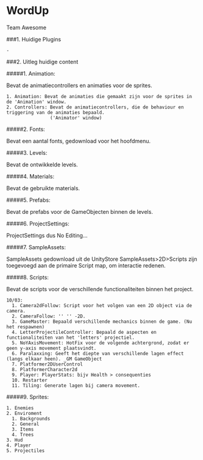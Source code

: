 # WordUp
Team Awesome

###1. Huidige Plugins
```
-
```

###2. Uitleg huidige content

#####1. Animation: 

  Bevat de animatiecontrollers en animaties voor de sprites.

    1. Animation: Bevat de animaties die gemaakt zijn voor de sprites in de 'Animation' window.
    2. Controllers: Bevat de animatiecontrollers, die de behaviour en triggering van de animaties bepaald. 
                    ('Animator' window)

#####2. Fonts: 

  Bevat een aantal fonts, gedownload voor het hoofdmenu.

#####3. Levels: 

  Bevat de ontwikkelde levels.
  
#####4. Materials: 

  Bevat de gebruikte materials.
 
#####5. Prefabs: 

  Bevat de prefabs voor de GameObjecten binnen de levels.
  
#####6. ProjectSettings: 

  ProjectSettings dus No Editing...

#####7. SampleAssets:
  
  SampleAssets gedownload uit de UnityStore
  SampleAssets>2D>Scripts zijn toegevoegd aan de primaire Script map, om interactie redenen.

#####8. Scripts: 

  Bevat de scripts voor de verschillende functionaliteiten binnen het project.
  
  ```
  10/03:
    1. Camera2dFollow: Script voor het volgen van een 2D object via de camera.
    2. CameraFollow: '' '' -2D.
    3. GameMaster: Bepaald verschillende mechanics binnen de game. (Nu het respawnen)
    4. LetterProjectileController: Bepaald de aspecten en functionaliteiten van het 'letters' projectiel.
    5. NoYAxisMovement: HotFix voor de volgende achtergrond, zodat er geen y-axis movement plaatsvindt.
    6. Paralaxxing: Geeft het diepte van verschillende lagen effect (langs elkaar heen). _GM GameObject
    7. Platformer2DUserControl
    8. PlatformerCharacter2d
    9. Player: PlayerStats: bijv Health > consequenties
    10. Restarter
    11. Tiling: Generate lagen bij camera movement.
  ```
#####9. Sprites: 

    1. Enemies
    2. Enviroment
      1. Backgrounds
      2. General
      3. Items
      4. Trees
    3. Hud
    4. Player
    5. Projectiles

